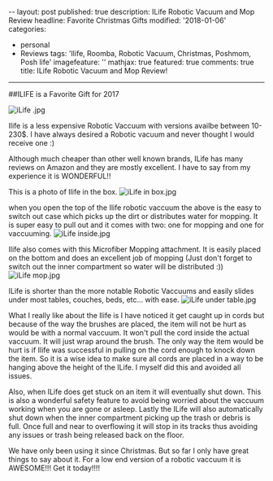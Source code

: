 --
layout: post
published: true
description: ILife Robotic Vacuum and Mop Review
headline: Favorite Christmas Gifts
modified: '2018-01-06'
categories:
  - personal
  - Reviews
tags: 'Ilife, Roomba, Robotic Vacuum, Christmas, Poshmom, Posh life'
imagefeature: ''
mathjax: true
featured: true
comments: true
title: ILife Robotic Vacuum and Mop Review!
---
##ILIFE is a Favorite Gift for 2017

![iLife .jpg]({{site.baseurl}}/images/iLife%20.jpg)

Ilife is a less expensive Robotic Vaccuum with versions availbe between 10-230$. I have always desired a Robotic vacuum and never thought I would receive one :)


Although much cheaper than other well known brands, ILife has many reviews on Amazon and they are mostly excellent. I have to say from my experience it is WONDERFUL!!

This is a photo of Ilife in the box. ![iLife in box.jpg]({{site.baseurl}}/images/iLife%20in%20box.jpg)

when you open the top of the Ilife robotic vaccuum the above is the easy to switch out case which picks up the dirt or distributes water for mopping. It is super easy to pull out and it comes with two: one for mopping and one for vaccuuming. ![iLife inside.jpg]({{site.baseurl}}/images/iLife%20inside.jpg)

Ilife also comes with this Microfiber Mopping attachment. It is easily placed on the bottom and does an excellent job of mopping (Just don't forget to switch out the inner compartment so water will be distributed :))  ![iLife mop.jpg]({{site.baseurl}}/images/iLife%20mop.jpg)

ILife is shorter than the more notable Robotic Vaccuums and easily slides under most tables, couches, beds, etc... with ease.  ![iLife under table.jpg]({{site.baseurl}}/images/iLife%20under%20table.jpg)


What I really like about the Ilife is I have noticed it get caught up in cords but because of the way the brushes are placed, the item will not be hurt as would be with a normal vaccuum. It won't pull the cord inside the actual vaccuum. It will just wrap around the brush. The only way the item would be hurt is if Ilife was successful in pulling on the cord enough to knock down the item. So it is a wise idea to make sure all cords are placed in a way to be hanging above the height of the ILife. I myself did this and avoided all issues.


Also, when ILife does get stuck on an item it will eventually shut down. This is also a wonderful safety feature to avoid being worried about the vaccuum working when you are gone or asleep. Lastly the ILife will also automatically shut down when the inner compartment picking up the trash or debris is full. Once full and near to overflowing it will stop in its tracks thus avoiding any issues or trash being released back on the floor.


We have only been using it since Christmas. But so far I only have great things to say about it. For a low end version of a robotic vaccuum it is AWESOME!!! Get it today!!!!

